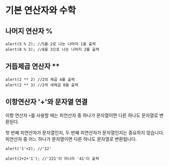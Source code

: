 # 기본 연산자와 수학



## 나머지 연산자 %

```
alert(5 % 2); //5를 2로 나눈 나머지 1을 출력
alert(8 % 3); //8을 3으로 나눈 나머지 2를 출력
```



## 거듭제곱 연산자 **

```
alert(2 ** 2) //2의 제곱 4를 출력
alert(2 ** 3) //2의 세제곱 8을 출력
```



## 이항연산자 '+'와 문자열 연결

이항 연산자 `+`를 사용할 때는 피연산자 중 하나가 문자열이면 다른 하나도 문자열로 변환된다.

첫 번째 피연산자가 문자열인지, 두 번째 피연산자가 문자열인지는 중요하지 않습니다. 피연산자 중 어느 하나가 문자열이면 다른 하나도 문자열로 변환됩니다.

```
alert('1'+2); //'12'

alert(2+2+'1'); //'221'이 아니라 '41'이 출력
```

